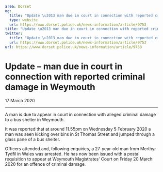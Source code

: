 ```yaml
area: Dorset
og:
  title: "Update \u2013 man due in court in connection with reported criminal damage in Weymouth"
  type: website
  url: https://www.dorset.police.uk/news-information/article/9753
title: "Update \u2013 man due in court in connection with reported criminal damage in Weymouth |"
twitter:
  title: "Update \u2013 man due in court in connection with reported criminal damage in Weymouth"
  url: https://www.dorset.police.uk/news-information/article/9753
url: https://www.dorset.police.uk/news-information/article/9753
```

# Update – man due in court in connection with reported criminal damage in Weymouth

17 March 2020

* * *

A man is due to appear in court in connection with alleged criminal damage to a bus shelter in Weymouth.

It was reported that at around 11.55pm on Wednesday 5 February 2020 a man was seen kicking over bins in St Thomas Street and jumped through a glass pane of a bus shelter.

Officers attended and, following enquiries, a 27-year-old man from Merthyr Tydfil in Wales was arrested. He has now been issued with a postal requisition to appear at Weymouth Magistrates' Court on Friday 20 March 2020 for an offence of criminal damage.

